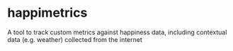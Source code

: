 happimetrics
============

A tool to track custom metrics against happiness data, including contextual data (e.g. weather) collected from the internet